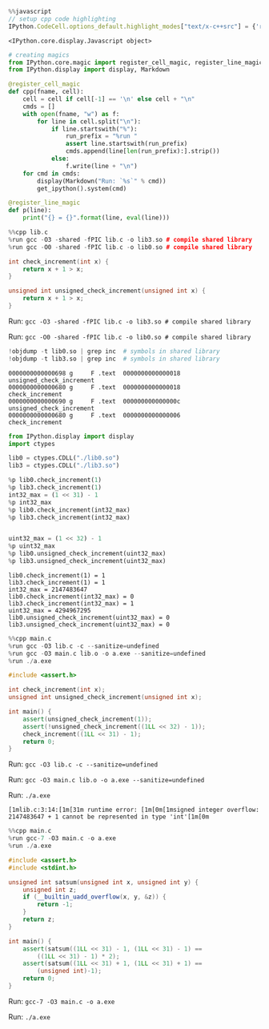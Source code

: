 ```javascript
%%javascript
// setup cpp code highlighting
IPython.CodeCell.options_default.highlight_modes["text/x-c++src"] = {'reg':[/^%%cpp/]} ;
```


    <IPython.core.display.Javascript object>



```python
# creating magics
from IPython.core.magic import register_cell_magic, register_line_magic
from IPython.display import display, Markdown

@register_cell_magic
def cpp(fname, cell):
    cell = cell if cell[-1] == '\n' else cell + "\n"
    cmds = []
    with open(fname, "w") as f:
        for line in cell.split("\n"):
            if line.startswith("%"):
                run_prefix = "%run "
                assert line.startswith(run_prefix)
                cmds.append(line[len(run_prefix):].strip())
            else:
                f.write(line + "\n")
    for cmd in cmds:
        display(Markdown("Run: `%s`" % cmd))
        get_ipython().system(cmd)

@register_line_magic
def p(line):
    print("{} = {}".format(line, eval(line)))
```


```cpp
%%cpp lib.c
%run gcc -O3 -shared -fPIC lib.c -o lib3.so # compile shared library
%run gcc -O0 -shared -fPIC lib.c -o lib0.so # compile shared library

int check_increment(int x) {
    return x + 1 > x;
}

unsigned int unsigned_check_increment(unsigned int x) {
    return x + 1 > x;
}
```


Run: `gcc -O3 -shared -fPIC lib.c -o lib3.so # compile shared library`



Run: `gcc -O0 -shared -fPIC lib.c -o lib0.so # compile shared library`



```python
!objdump -t lib0.so | grep inc  # symbols in shared library
!objdump -t lib3.so | grep inc  # symbols in shared library
```

    0000000000000698 g     F .text	0000000000000018              unsigned_check_increment
    0000000000000680 g     F .text	0000000000000018              check_increment
    0000000000000690 g     F .text	000000000000000c              unsigned_check_increment
    0000000000000680 g     F .text	0000000000000006              check_increment



```python
from IPython.display import display
import ctypes

lib0 = ctypes.CDLL("./lib0.so")
lib3 = ctypes.CDLL("./lib3.so")

%p lib0.check_increment(1)
%p lib3.check_increment(1)
int32_max = (1 << 31) - 1
%p int32_max
%p lib0.check_increment(int32_max)
%p lib3.check_increment(int32_max)


uint32_max = (1 << 32) - 1
%p uint32_max
%p lib0.unsigned_check_increment(uint32_max)
%p lib3.unsigned_check_increment(uint32_max)
```

    lib0.check_increment(1) = 1
    lib3.check_increment(1) = 1
    int32_max = 2147483647
    lib0.check_increment(int32_max) = 0
    lib3.check_increment(int32_max) = 1
    uint32_max = 4294967295
    lib0.unsigned_check_increment(uint32_max) = 0
    lib3.unsigned_check_increment(uint32_max) = 0



```cpp
%%cpp main.c
%run gcc -O3 lib.c -c --sanitize=undefined
%run gcc -O3 main.c lib.o -o a.exe --sanitize=undefined
%run ./a.exe

#include <assert.h>

int check_increment(int x);
unsigned int unsigned_check_increment(unsigned int x);

int main() {
    assert(unsigned_check_increment(1));
    assert(!unsigned_check_increment((1LL << 32) - 1));
    check_increment((1LL << 31) - 1);
    return 0;
}
```


Run: `gcc -O3 lib.c -c --sanitize=undefined`



Run: `gcc -O3 main.c lib.o -o a.exe --sanitize=undefined`



Run: `./a.exe`


    [1mlib.c:3:14:[1m[31m runtime error: [1m[0m[1msigned integer overflow: 2147483647 + 1 cannot be represented in type 'int'[1m[0m



```cpp
%%cpp main.c
%run gcc-7 -O3 main.c -o a.exe 
%run ./a.exe

#include <assert.h>
#include <stdint.h>

unsigned int satsum(unsigned int x, unsigned int y) {
    unsigned int z;
    if (__builtin_uadd_overflow(x, y, &z)) {
        return -1;
    }
    return z;
}

int main() {
    assert(satsum((1LL << 31) - 1, (1LL << 31) - 1) == 
        ((1LL << 31) - 1) * 2);
    assert(satsum((1LL << 31) + 1, (1LL << 31) + 1) == 
        (unsigned int)-1);
    return 0;
}
```


Run: `gcc-7 -O3 main.c -o a.exe`



Run: `./a.exe`



```python

```
